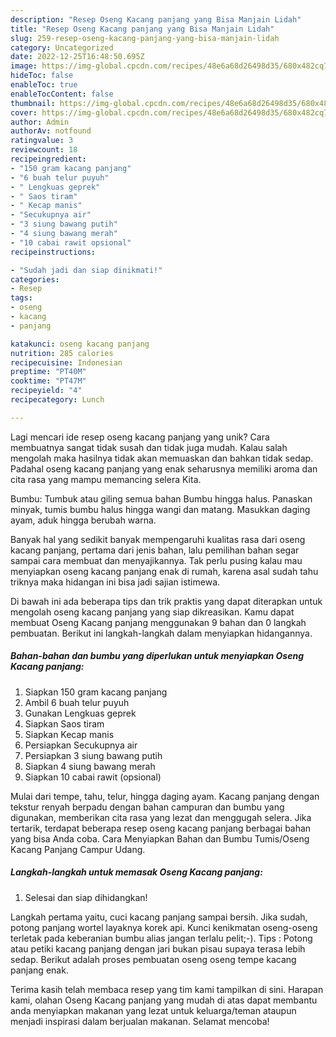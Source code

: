 ```yaml
---
description: "Resep Oseng Kacang panjang yang Bisa Manjain Lidah"
title: "Resep Oseng Kacang panjang yang Bisa Manjain Lidah"
slug: 259-resep-oseng-kacang-panjang-yang-bisa-manjain-lidah
category: Uncategorized
date: 2022-12-25T16:48:50.695Z
image: https://img-global.cpcdn.com/recipes/48e6a68d26498d35/680x482cq70/oseng-kacang-panjang-foto-resep-utama.jpg
hideToc: false
enableToc: true
enableTocContent: false
thumbnail: https://img-global.cpcdn.com/recipes/48e6a68d26498d35/680x482cq70/oseng-kacang-panjang-foto-resep-utama.jpg
cover: https://img-global.cpcdn.com/recipes/48e6a68d26498d35/680x482cq70/oseng-kacang-panjang-foto-resep-utama.jpg
author: Admin
authorAv: notfound
ratingvalue: 3
reviewcount: 18
recipeingredient:
- "150 gram kacang panjang"
- "6 buah telur puyuh"
- " Lengkuas geprek"
- " Saos tiram"
- " Kecap manis"
- "Secukupnya air"
- "3 siung bawang putih"
- "4 siung bawang merah"
- "10 cabai rawit opsional"
recipeinstructions:

- "Sudah jadi dan siap dinikmati!"
categories:
- Resep
tags:
- oseng
- kacang
- panjang

katakunci: oseng kacang panjang 
nutrition: 285 calories
recipecuisine: Indonesian
preptime: "PT40M"
cooktime: "PT47M"
recipeyield: "4"
recipecategory: Lunch

---
```





Lagi mencari ide resep oseng kacang panjang yang unik? Cara membuatnya sangat tidak susah dan tidak juga mudah. Kalau salah mengolah maka hasilnya tidak akan memuaskan dan bahkan tidak sedap. Padahal oseng kacang panjang yang enak seharusnya memiliki aroma dan cita rasa yang mampu memancing selera Kita.





Bumbu: Tumbuk atau giling semua bahan Bumbu hingga halus. Panaskan minyak, tumis bumbu halus hingga wangi dan matang. Masukkan daging ayam, aduk hingga berubah warna.

Banyak hal yang sedikit banyak mempengaruhi kualitas rasa dari oseng kacang panjang, pertama dari jenis bahan, lalu pemilihan bahan segar sampai cara membuat dan menyajikannya. Tak perlu pusing kalau mau menyiapkan oseng kacang panjang enak di rumah, karena asal sudah tahu triknya maka hidangan ini bisa jadi sajian istimewa.






Di bawah ini ada beberapa tips dan trik praktis yang dapat diterapkan untuk mengolah oseng kacang panjang yang siap dikreasikan. Kamu dapat membuat Oseng Kacang panjang menggunakan 9 bahan dan 0 langkah pembuatan. Berikut ini langkah-langkah dalam menyiapkan hidangannya.

<!--inarticleads1-->

##### Bahan-bahan dan bumbu yang diperlukan untuk menyiapkan Oseng Kacang panjang:

1. Siapkan 150 gram kacang panjang
1. Ambil 6 buah telur puyuh
1. Gunakan  Lengkuas geprek
1. Siapkan  Saos tiram
1. Siapkan  Kecap manis
1. Persiapkan Secukupnya air
1. Persiapkan 3 siung bawang putih
1. Siapkan 4 siung bawang merah
1. Siapkan 10 cabai rawit (opsional)


Mulai dari tempe, tahu, telur, hingga daging ayam. Kacang panjang dengan tekstur renyah berpadu dengan bahan campuran dan bumbu yang digunakan, memberikan cita rasa yang lezat dan menggugah selera. Jika tertarik, terdapat beberapa resep oseng kacang panjang berbagai bahan yang bisa Anda coba. Cara Menyiapkan Bahan dan Bumbu Tumis/Oseng Kacang Panjang Campur Udang. 

<!--inarticleads2-->

##### Langkah-langkah untuk memasak Oseng Kacang panjang:


1. Selesai dan siap dihidangkan!

Langkah pertama yaitu, cuci kacang panjang sampai bersih. Jika sudah, potong panjang wortel layaknya korek api. Kunci kenikmatan oseng-oseng terletak pada keberanian bumbu alias jangan terlalu pelit;-). Tips : Potong atau petiki kacang panjang dengan jari bukan pisau supaya terasa lebih sedap. Berikut adalah proses pembuatan oseng oseng tempe kacang panjang enak. 

Terima kasih telah membaca resep yang tim kami tampilkan di sini. Harapan kami, olahan Oseng Kacang panjang yang mudah di atas dapat membantu anda menyiapkan makanan yang lezat untuk keluarga/teman ataupun menjadi inspirasi dalam berjualan makanan. Selamat mencoba!
